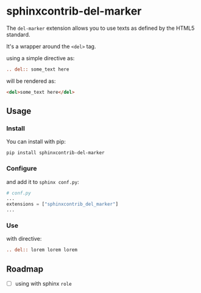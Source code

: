 # sphinxcontrib-del-marker

The `del-marker` extension allows you to use texts as defined by the HTML5 standard. 

It's a wrapper around the `<del>` tag. 

using a simple directive as:

```rst
.. del:: some_text here
```

will be rendered as:

```html
<del>some_text here</del>
```

## Usage

### Install
You can install with pip:

```bash
pip install sphinxcontrib-del-marker
```

### Configure
and add it to `sphinx conf.py`:

```python
# conf.py
...
extensions = ["sphinxcontrib_del_marker"]
...
```

### Use

with directive:
```rst
.. del:: lorem lorem lorem
```


## Roadmap

- [ ] using with sphinx `role`